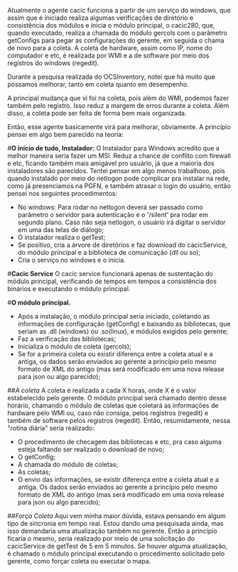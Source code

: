   Atualmente o agente cacic funciona a partir de um serviço do windows, que assim que é iniciado realiza algumas verificações de diretório e consistência dos módulos e inicia o módulo principal, o cacic280, que, quando executado, realiza a chamada do módulo gercols com o parâmetro getConfigs para pegar as configurações do gerente, em seguida o chama de novo para a coleta. A coleta de hardware, assim como IP, nome do computador e etc, é realizada por WMI e a de software por meio dos registros do windows (regedit).

  Durante a pesquisa realizada do OCSInventory, notei que há muito que possamos melhorar, tanto em coleta quanto em desempenho.

  A principal mudança que vi foi na coleta, pois além do WMI, podemos fazer também pelo registro. Isso reduz a margem de erros durante a coleta. Além disso, a coleta pode ser feita de forma bem mais organizada.

  Então, esse agente basicamente virá para melhorar, obviamente. A princípio pensei em algo bem parecido na teoria:

#**O início de tudo, Instalador:**
  O Instalador para Windows acredito que a melhor maneira seria fazer um MSI. Reduz a chance de conflito com firewall e etc, ficando também mais amigável pro usuário, já que a maioria dos instaladores são parecidos.
Tentei pensar em algo menos trabalhoso, pois quando instalado por meio do netlogon pode complicar pra instalar na rede, como já presenciamos na PGFN, e também atrasar o login do usuário, então pensei nos seguintes procedimentos:
  * No windows: Para rodar no netlogon deverá ser passado como parâmetro o servidor para autenticação e o '/silent' pra rodar em segundo plano. Caso não seja netlogon, o usuário irá digitar o servidor em uma das telas de diálogo;
  * O instalador realiza o getTest;
  * Se positivo, cria a árvore de diretórios e faz download do cacicService, do módulo principal e a biblioteca de comunicação (dll ou so);
  * Cria o serviço no windows e o inicia.

#**Cacic Service**
  O cacic service funcionará apenas de sustentação do módulo principal, verificando de tempos em tempos a consistência dos binários e executando o módulo principal.

#**O módulo principal.**
  * Após a instalação, o módulo principal seria iniciado, coletando as informações de configuração (getConfig) e baixando as bibliotecas, que seriam as .dll (windows) ou .so(linux), e módulos exigidos pelo gerente;
  * Faz a verificação das bibliotecas;
  * Inicializa o módulo de coleta (gercols);
  * Se for a primeira coleta ou existir diferença entre a coleta atual e a antiga, os dados serão enviados ao gerente a princípio pelo mesmo formato de XML do antigo (mas será modificado em uma nova release para json ou algo parecido);

##*A coleta*
  A coleta é realizada a cada X horas, onde X é o valor estabelecido pelo gerente. O módulo principal será chamado dentro desse horário, chamando o módulo de coletas que coletará as informações de hardware pelo WMI ou, caso não consiga, pelos registros (regedit) e também de software pelos registros (regedit).
  Então, resumidamente, nessa "rotina diária" seria realizado:

  * O procedimento de checagem das bibliotecas e etc, pra caso alguma esteja faltando ser realizado o download de novo;
  * O getConfig;
  * A chamada do módulo de coletas;
  * As coletas;
  * O envio das informações, se existir diferença entre a coleta atual e a antiga. Os dados serão enviados ao gerente a princípio pelo mesmo formato de XML do antigo (mas será modificado em uma nova release para json ou algo parecido);

##*Força Coleta*
  Aqui vem minha maior dúvida, estava pensando em algum tipo de sincronia em tempo real. Estou dando uma pesquisada ainda, mas isso demandaria uma atualização também no gerente. Então a princípio ficaria o mesmo, seria realizado por meio de uma solicitação do cacicService de getTest de 5 em 5 minutos. Se houver alguma atualização, é chamado o módulo principal executando o procedimento solicitado pelo gerente, como forçar coleta ou executar o mapa.
